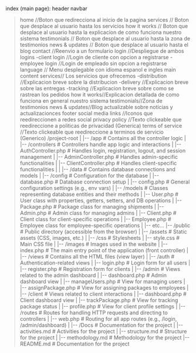 index (main page): 
header
navbar 
 >home  //Boton que redirecciona al inicio de la pagina
 >services // Boton que desplace al usuario hasta los servicios
 >how it works // Boton que desplace al usuario hasta la explicacion de como funciona nuestro sistema
 >testimonials // Boton que desplace al usuario hasta la zona de testimonios
 >news & updates // Boton que desplace al usuario hasta el blog
 >contact //Reenvio a un formulario
 >login //Despliegue de ambos logins
  -client login //Login de cliente con opcion a registrarse
  -employee login //Login de empleado sin opcion a registrarse
 >language // Menu desplegable con idioma espanol e ingles
main content
 >services// Los servicios que ofrecemos
  -distribution //Explicacion breve sobre la distribucion
  -delivery //Explicacion breve sobre las entregas
  -tracking //Explicacion breve sobre como se rastrean los pedidos
 >how it works//Explicacion detallada de como funciona en general nuestro sistema
 >testimonials//Zona de testimonios
 >news & updates//Blog actualizable sobre noticias y actualizacionces
footer
 >social media links //Iconos que reedireccionen a redes social
 >privacy policy //Texto clickeable que reedireccione a politicas de privacidad (Generica)
 >terms of service //Texto clickeable que reedireccione a terminos de servicio (Generico)
 /project-root
|
|-- /app                    # Contains all the controller logic
|   |-- /controllers         # Controllers handle app logic and interactions
|       |-- AuthController.php        # Handles login, registration, logout, and session management
|       |-- AdminController.php       # Handles admin-specific functionalities
|       |-- ClientController.php      # Handles client-specific functionalities
|   |
|-- /data                    # Contains database connections and models
|   |-- /config              # Configuration for the database
|       |-- database.php          # Database connection setup
|       |-- config.php            # General configuration settings (e.g., env vars)
|   |-- /models              # Classes representing database entities and their methods
|       |-- User.php              # User class with properties, getters, setters, and DB operations
|       |-- Package.php           # Package class for managing shipments
|       |-- Admin.php             # Admin class for managing admins
|       |-- Client.php            # Client class for client-specific operations
|       |-- Employee.php          # Employee class for employee-specific operations
|       |-- etc...
|-- /public                  # Public directory (accessible from the browser)
|   |-- /assets              # Static assets (CSS, images, etc.)
|       |-- /css                 # Stylesheets
|           |-- style.css            # Main CSS file
|       |-- /images              # Images used in the website
|   |-- index.php              # The main entry point of the application (front controller)
|
|-- /views                   # Contains all the HTML files (view layer)
|   |-- /auth                 # Authentication-related views
|       |-- login.php             # Login form for all users
|       |-- register.php          # Registration form for clients
|   |-- /admin                # Views related to the admin dashboard
|       |-- dashboard.php         # Admin dashboard view
|       |-- manageUsers.php       # View for managing users
|       |-- assignPackage.php     # View for assigning packages to employees
|   |-- /client               # Views related to client interactions
|       |-- dashboard.php         # Client dashboard view
|       |-- trackPackage.php      # View for tracking package status
|       |-- profile.php           # View for client profile settings
|
|-- /routes                  # Routes for handling HTTP requests and directing to controllers
|   |-- web.php                  # Routing for all app routes (e.g., /login, /admin/dashboard)
|
|-- /Docs                  # Documentation for the project
|   |-- activities.md         # Activities for the project
|   |-- structure.md          # Structure for the project
|   |-- methodology.md       # Methodology for the project
|-- README.md                 # Documentation for the project